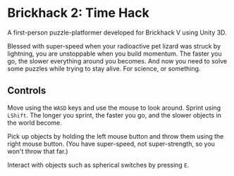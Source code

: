 # Brickhack 2: Time Hack

A first-person puzzle-platformer developed for Brickhack V using Unity 3D.

Blessed with super-speed when your radioactive pet lizard was struck by lightning, you are unstoppable when you build momentum. The faster you go, the slower everything around you becomes. And now you need to solve some puzzles while trying to stay alive. For science, or something.

## Controls

Move using the `WASD` keys and use the mouse to look around. Sprint using `LShift`. The longer you sprint, the faster you go, and the slower objects in the world become.

Pick up objects by holding the left mouse button and throw them using the right mouse button. (You have super-speed, not super-strength, so you won't throw that far.)

Interact with objects such as spherical switches by pressing `E`.
